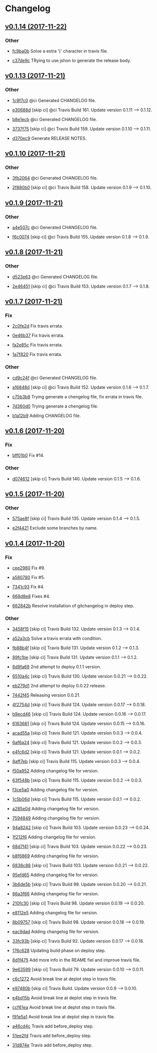 # Changelog


## [v0.1.14 (2017-11-22)](https://github.com/engapa/modeldb-basic/tree/v0.1.14)

### Other

* [fc9ba0b](https://github.com/engapa/modeldb-basic/commit/fc9ba0b9bedf03cc44ce659ea0c5b29f7b877e19) Solve a extra ')' character in travis file.

* [c37de9c](https://github.com/engapa/modeldb-basic/commit/c37de9ce826020e6d7435c9ec1dde2a51304f684) TRying to use jshon to generate the release body.


## [v0.1.13 (2017-11-21)](https://github.com/engapa/modeldb-basic/tree/v0.1.13)

### Other

* [1c9f7c0](https://github.com/engapa/modeldb-basic/commit/1c9f7c0493e4d7324297835c602854e2ec85d37c) @ci Generated CHANGELOG file.

* [e30688d](https://github.com/engapa/modeldb-basic/commit/e30688d976b32ebd40b4d83dc5e6ca74961e8128) [skip ci] @ci Travis Build 161. Update version 0.1.11 --> 0.1.12.

* [b8e1ecb](https://github.com/engapa/modeldb-basic/commit/b8e1ecbbac8930f17a140977d7738b93ec7a5a40) @ci Generated CHANGELOG file.

* [3737f75](https://github.com/engapa/modeldb-basic/commit/3737f756ce1a1bd7b6165d7225313ad03c2844fb) [skip ci] @ci Travis Build 159. Update version 0.1.10 --> 0.1.11.

* [d370ec9](https://github.com/engapa/modeldb-basic/commit/d370ec9942084e115416ac5c95f2ca71b4ec641c) Generate RELEASE NOTES.


## [v0.1.10 (2017-11-21)](https://github.com/engapa/modeldb-basic/tree/v0.1.10)

### Other

* [3fb2064](https://github.com/engapa/modeldb-basic/commit/3fb2064881bdb535f0e49679851f742dff07e6f8) @ci Generated CHANGELOG file.

* [2f880b0](https://github.com/engapa/modeldb-basic/commit/2f880b0c41a3e193c28435f00d3fccebd85565ec) [skip ci] @ci Travis Build 158. Update version 0.1.9 --> 0.1.10.


## [v0.1.9 (2017-11-21)](https://github.com/engapa/modeldb-basic/tree/v0.1.9)

### Other

* [a4e507c](https://github.com/engapa/modeldb-basic/commit/a4e507c558f893fff3b4c42ed61b0025012a113c) @ci Generated CHANGELOG file.

* [f6c0074](https://github.com/engapa/modeldb-basic/commit/f6c00748c6cb2d9a23d34d4d1200d324fec0e982) [skip ci] @ci Travis Build 155. Update version 0.1.8 --> 0.1.9.


## [v0.1.8 (2017-11-21)](https://github.com/engapa/modeldb-basic/tree/v0.1.8)

### Other

* [d523e63](https://github.com/engapa/modeldb-basic/commit/d523e63db0ac487d769def75300aafd078eebbe6) @ci Generated CHANGELOG file.

* [2e46451](https://github.com/engapa/modeldb-basic/commit/2e46451e5f30d6188cb0a3b6bc9ad4dc68e90cda) [skip ci] @ci Travis Build 153. Update version 0.1.7 --> 0.1.8.


## [v0.1.7 (2017-11-21)](https://github.com/engapa/modeldb-basic/tree/v0.1.7)

### Fix

* [2c0fe2d](https://github.com/engapa/modeldb-basic/commit/2c0fe2d956091ab82757571b81453753d467ede9) Fix travis errata.

* [0e46b37](https://github.com/engapa/modeldb-basic/commit/0e46b37b7e51cdc44b7e26c6d5f594887fdd2a92) Fix travis errata.

* [fa2e85c](https://github.com/engapa/modeldb-basic/commit/fa2e85caf8aa61a42ae0dffa29607f5ad1789f52) Fix travis errata.

* [1a7f820](https://github.com/engapa/modeldb-basic/commit/1a7f82019b9f33800346d89e9dc9fd7f5ddf9595) Fix travis errata.

### Other

* [cd9c24f](https://github.com/engapa/modeldb-basic/commit/cd9c24f9c12b1759232df1e9962ffc7b09ce9b2d) @ci Generated CHANGELOG file.

* [a16848d](https://github.com/engapa/modeldb-basic/commit/a16848dd00a12cfa5fa8f520ff99a519a9e7e72c) [skip ci] @ci Travis Build 152. Update version 0.1.6 --> 0.1.7.

* [c75b3b8](https://github.com/engapa/modeldb-basic/commit/c75b3b88bd11a178c7f14e0b69c1335e0cc1706f) Trying generate a chengelog file, fix errata in travis file.

* [7d360d0](https://github.com/engapa/modeldb-basic/commit/7d360d07450e74b67f46b4ad6379224b625b732c) Trying generate a chengelog file.

* [b1a12b9](https://github.com/engapa/modeldb-basic/commit/b1a12b9a59df9fece184bf78c03f8bc683030c62) Adding CHANGELOG file.


## [v0.1.6 (2017-11-20)](https://github.com/engapa/modeldb-basic/tree/v0.1.6)

### Fix

* [bff01b0](https://github.com/engapa/modeldb-basic/commit/bff01b0fc9e0e72b7c91c51543d8499fe7a3483d) Fix #14.

### Other

* [d074612](https://github.com/engapa/modeldb-basic/commit/d074612515ccb923b1e76c198214478f1c0b2755) [skip ci] Travis Build 140. Update version 0.1.5 --> 0.1.6.


## [v0.1.5 (2017-11-20)](https://github.com/engapa/modeldb-basic/tree/v0.1.5)

### Other

* [575ae8f](https://github.com/engapa/modeldb-basic/commit/575ae8fc96b9d1c00f1fadc08d3ab0295fe421a0) [skip ci] Travis Build 135. Update version 0.1.4 --> 0.1.5.

* [e2f4421](https://github.com/engapa/modeldb-basic/commit/e2f44216aa322f4ffc117075090be85862c4c52b) Exclude some branches by name.


## [v0.1.4 (2017-11-20)](https://github.com/engapa/modeldb-basic/tree/v0.1.4)

### Fix

* [cee2980](https://github.com/engapa/modeldb-basic/commit/cee2980244d395c17adbdb213826960e31e30fcc) Fix #9.

* [a580780](https://github.com/engapa/modeldb-basic/commit/a58078003493df218eee7cc3b64572bef4ec2c19) Fix #5.

* [7341c93](https://github.com/engapa/modeldb-basic/commit/7341c93b9952fd391664e426a4876d6171b0fd8f) Fix #4.

* [668d8e8](https://github.com/engapa/modeldb-basic/commit/668d8e818069b508ec2c2cd153d896f58b856465) Fixes #4.

* [662842b](https://github.com/engapa/modeldb-basic/commit/662842b3e93e6adec9f4dacafc33809586b1fb4e) Resolve installation of gitchangelog in deploy step.

### Other

* [3458f15](https://github.com/engapa/modeldb-basic/commit/3458f15b00580de6c69d29bbcdff63212c21b289) [skip ci] Travis Build 132. Update version 0.1.3 --> 0.1.4.

* [a52a3cb](https://github.com/engapa/modeldb-basic/commit/a52a3cb25580408bdfc274eaabf9fa7f6f4bdb3d) Solve a travis errata with condition.

* [fb88b4f](https://github.com/engapa/modeldb-basic/commit/fb88b4f16be83c83ea37535248e4513a1328fe40) [skip ci] Travis Build 131. Update version 0.1.2 --> 0.1.3.

* [89fc1be](https://github.com/engapa/modeldb-basic/commit/89fc1be36e7dbfc8ab9d1bd5fd17b89458066694) [skip ci] Travis Build 131. Update version 0.1.1 --> 0.1.2.

* [8d9fa69](https://github.com/engapa/modeldb-basic/commit/8d9fa694ab23751a30837f12c1e8ae33e5e7ea5c) 2nd attempt to deploy 0.1.1 version.

* [6510a4c](https://github.com/engapa/modeldb-basic/commit/6510a4c6cde9fdd4bc2501fab362814d7d7faa03) [skip ci] Travis Build 130. Update version 0.0.21 --> 0.0.22.

* [eb279d1](https://github.com/engapa/modeldb-basic/commit/eb279d1e776d4993d7980a8e96515b9cbab770ef) 2nd attempt to deploy 0.0.22 release.

* [7442f45](https://github.com/engapa/modeldb-basic/commit/7442f4580e3fe3fcba411c20a447219d656e1970) Releasing version 0.0.21.

* [4f2754d](https://github.com/engapa/modeldb-basic/commit/4f2754ddbece5c9161ae9ddbde98c947aa985475) [skip ci] Travis Build 124. Update version 0.0.17 --> 0.0.18.

* [b9ecd46](https://github.com/engapa/modeldb-basic/commit/b9ecd46d52db1fe94418063cd05f07cf041c5af6) [skip ci] Travis Build 124. Update version 0.0.16 --> 0.0.17.

* [6163661](https://github.com/engapa/modeldb-basic/commit/6163661d22b19ae61a35728fa695002fa8ca474c) [skip ci] Travis Build 124. Update version 0.0.15 --> 0.0.16.

* [acad55a](https://github.com/engapa/modeldb-basic/commit/acad55a3283b7995622b79d52ad02158f1f330b2) [skip ci] Travis Build 121. Update version 0.0.3 --> 0.0.4.

* [6af6a24](https://github.com/engapa/modeldb-basic/commit/6af6a243779c9df8f3b4c5a6b26b2e2f2c40cc5f) [skip ci] Travis Build 121. Update version 0.0.2 --> 0.0.3.

* [e4fc6d2](https://github.com/engapa/modeldb-basic/commit/e4fc6d224dce661ac92d99b97ce83b931e1a012a) [skip ci] Travis Build 121. Update version 0.0.1 --> 0.0.2.

* [8aff7eb](https://github.com/engapa/modeldb-basic/commit/8aff7eb7eab4b8f3aa12164d85e721241fad6f61) [skip ci] Travis Build 115. Update version 0.0.3 --> 0.0.4.

* [f50a952](https://github.com/engapa/modeldb-basic/commit/f50a952823dab8ee4bd9f193611d8abcdddce7a5) Adding changelog file for version.

* [63f548b](https://github.com/engapa/modeldb-basic/commit/63f548b9ee4e46b6f6c30738bfb93795bf6c9ce3) [skip ci] Travis Build 115. Update version 0.0.2 --> 0.0.3.

* [f3ce5a0](https://github.com/engapa/modeldb-basic/commit/f3ce5a0b5111892d1328117ab46a8d7af6aed82e) Adding changelog file for version.

* [1c5b06d](https://github.com/engapa/modeldb-basic/commit/1c5b06d983322e9b614225ba20faa75547d80c46) [skip ci] Travis Build 115. Update version 0.0.1 --> 0.0.2.

* [a285e0d](https://github.com/engapa/modeldb-basic/commit/a285e0dfc7d2e37e849e9cdf61b89bacd91e986d) Adding changelog file for version.

* [7594849](https://github.com/engapa/modeldb-basic/commit/7594849639edb630eb557507b4e544ae357cd532) Adding changelog file for version.

* [94a8242](https://github.com/engapa/modeldb-basic/commit/94a8242e691f0fec6bb3ee82cdddb1596c04f6f7) [skip ci] Travis Build 103. Update version 0.0.23 --> 0.0.24.

* [1f212f6](https://github.com/engapa/modeldb-basic/commit/1f212f6638aae6f6afe210c16edcf5dd7fb6ebe1) Adding changelog file for version.

* [68d7f41](https://github.com/engapa/modeldb-basic/commit/68d7f415de85861bfe545da486d28822805bc770) [skip ci] Travis Build 103. Update version 0.0.22 --> 0.0.23.

* [b8f6869](https://github.com/engapa/modeldb-basic/commit/b8f6869f536ff37732e34d42d82006eaf450cb60) Adding changelog file for version.

* [6838c88](https://github.com/engapa/modeldb-basic/commit/6838c888207ecd042ddeb76b12b4fe28ff890b2d) [skip ci] Travis Build 103. Update version 0.0.21 --> 0.0.22.

* [95efd65](https://github.com/engapa/modeldb-basic/commit/95efd65b752ba362edd6477c8cf7818e0cf40534) Adding changelog file for version.

* [3b6de5b](https://github.com/engapa/modeldb-basic/commit/3b6de5b44e30be972fa26f29476f9350c0869c72) [skip ci] Travis Build 98. Update version 0.0.20 --> 0.0.21.

* [86a3f66](https://github.com/engapa/modeldb-basic/commit/86a3f669fafacef1484df908611605ffa579377a) Adding changelog file for version.

* [210fc30](https://github.com/engapa/modeldb-basic/commit/210fc30ee49be67c61a09430c761aa1bfb73da66) [skip ci] Travis Build 98. Update version 0.0.19 --> 0.0.20.

* [e8112e5](https://github.com/engapa/modeldb-basic/commit/e8112e5aab6791f7db5302ec17ef5c45bd78956e) Adding changelog file for version.

* [8b09757](https://github.com/engapa/modeldb-basic/commit/8b09757bbd4418e17b8d646ceeb5eb3dbec7e17a) [skip ci] Travis Build 98. Update version 0.0.18 --> 0.0.19.

* [eac9dad](https://github.com/engapa/modeldb-basic/commit/eac9dadfef21aee1b22aa3ecd9d5c4a1016362f2) Adding changelog file for version.

* [33fc93b](https://github.com/engapa/modeldb-basic/commit/33fc93b52816ba312959d3561a24521d229ec5ae) [skip ci] Travis Build 92. Update version 0.0.17 --> 0.0.18.

* [176c628](https://github.com/engapa/modeldb-basic/commit/176c62852a0156912f9b73bf5569ec5dbbfba1c6) Updating build phase on deploy step.

* [8d1f475](https://github.com/engapa/modeldb-basic/commit/8d1f47545b4c72e2f8cb3026ad6cb78b67d7baa6) Add more info in the REAME fiel and improve travis file.

* [9e63599](https://github.com/engapa/modeldb-basic/commit/9e63599d2033a5e0d2dc44fe696500c1ab475abf) [skip ci] Travis Build 79. Update version 0.0.10 --> 0.0.11.

* [c6c1272](https://github.com/engapa/modeldb-basic/commit/c6c12729ae61354ee7926235c0d7a57644250d66) Avoid break line at deplot step in travis file.

* [e97480b](https://github.com/engapa/modeldb-basic/commit/e97480b6be9a491a024a30457d92b9db87245ac9) [skip ci] Travis Build. Update version 0.0.9 --> 0.0.10.

* [e4bd15b](https://github.com/engapa/modeldb-basic/commit/e4bd15b128b697c4de5bc4155a3551b1c4ef1be9) Avoid break line at deplot step in travis file.

* [ccf61ea](https://github.com/engapa/modeldb-basic/commit/ccf61ea1785dfc8dc55e748c2abdfdf82f0cdc1c) Avoid break line at deplot step in travis file.

* [f91e5a1](https://github.com/engapa/modeldb-basic/commit/f91e5a1ebe91f941ae74b639a197c17aa7404c4e) Avoid break line at deplot step in travis file.

* [a46cd4c](https://github.com/engapa/modeldb-basic/commit/a46cd4cea2d72b499bebe251a758ffc86e1e6708) Travis add before_deploy step.

* [51ee2fd](https://github.com/engapa/modeldb-basic/commit/51ee2fdebb94422355c67cb36f9f54cfdbf80f7f) Travis add before_deploy step.

* [31d874e](https://github.com/engapa/modeldb-basic/commit/31d874e1a1e72bf569cff459881e4ef26b11d2cc) Travis add before_deploy step.


